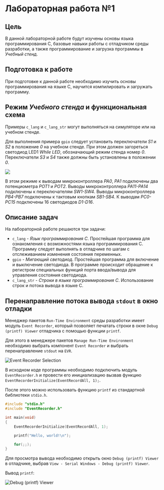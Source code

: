 # Лабораторная работа №1

## Цель

В данной лабораторной работе будут изучены основы языка программирования C, базовые навыки работы
с отладчиком среды разработки, а также программирование и загрузка программы в _Учебный стенд_.

## Подготовка к работе

При подготовке к данной работе необходимо изучить основы программирования на языке C,
научится компилировать и загружать программу.

## Режим _Учебного стенда_ и функциональная схема

Примеры `c_lang` и `c_lang_str` могут выполняться на симуляторе или на учебном стенде.

Для выполнения примера `gpio` следует установить переключатели _S1_ и _S2_ в положение _0_ на учебном стенде.
При этом должен загореться светодиод LED1 _While LED_, обозначающий режим стенда номер _0_.
Переключатели _S3_ и _S4_ также должны быть установлены в положении _0_.

![ ](../../../../img/sch_1.png)

В этом режиме к выводам микроконтроллера _PA0_, _PA1_ подключены два потенциометра _POT1_ и _POT2_.
Выводы микроконтроллера _PA11-PA14_ подключены к переключателям _SW1-SW4_.
Выводы микроконтроллера _PB4-PB7_ подключены к тактовым кнопкам _SB1-SB4_.
К выводам _PC0-PC15_ подключены 16 светодиодов _D1-D16_.

## Описание задач

На лабораторной работе решаются три задачи:

* `c_lang` - _Язык программирования С_.
    Простейшая программа для ознакомления с возможностями языка программирования  С.
    Программу следует выполнять в отладчике по шагам с отслеживанием изменения состояния переменных.
* `gpio` - _Мигающий светодиод_.
    Простейшая программа для  включение и выключение светодиода.
    В программе происходит обращение к регистром специальных функций
    порта ввода/вывода для управления состояния светодиода.
* `c_lang_str` - _Строки в языке программирования C_.
    Использование строк и потока вывода в языке C.

## Перенаправление потока вывода `stdout` в окно отладки

Менеджер пакетов `Run-Time Environment` среды разработки имеет модуль `Event Recorder`,
который позволяет печатать строки в окне `Debug (printf) Viewer` отладчика с помощью
функции `printf`.

Для этого в менеджере пакетов `Manage Run-Time Environment` необходимо выбрать компонент
`Event Recorder` и выбрать перенаправление `stdout` на `EVR`.

![Event Recorder Selection](../../../../img/event_recorder_selection.png)

В исходном коде программы необходимо подключить модуль `EventRecorder.h` и провести его инициализацию вызвав функцию `EventRecorderInitialize(EventRecordAll, 1);`.

После этого можно использовать функцию `printf` из стандартной библиотеки `stdio.h`.

```c
#include "stdio.h"
#include "EventRecorder.h"

int main(void)
{
    EventRecorderInitialize(EventRecordAll, 1);

    printf("Hello, world!\n");

    for(;;);
}
```

Для просмотра вывода необходимо открыть окно `Debug (printf) Viewer` в отладчике, выбрав `View - Serial Windows - Debug (printf) Viewer`.

Вывод `printf`:

![Debug (printf) Viewer](../../../../img/debug_printf_viewer.png)

